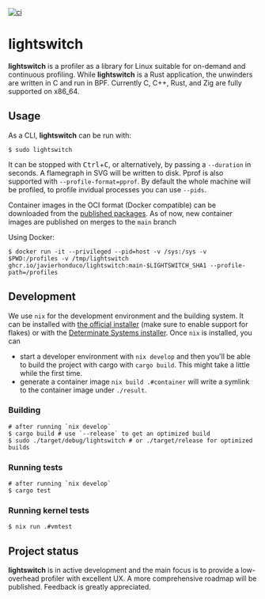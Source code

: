 [![ci](https://github.com/javierhonduco/lightswitch/actions/workflows/build.yml/badge.svg?branch=main)](https://github.com/javierhonduco/lightswitch/actions/workflows/build.yml)

lightswitch
===========

**lightswitch** is a profiler as a library for Linux suitable for on-demand and continuous profiling. While **lightswitch** is a Rust application, the unwinders are written in C and run in BPF. Currently C, C++, Rust, and Zig are fully supported on x86_64.

Usage
-----

As a CLI, **lightswitch** can be run with:

```shell
$ sudo lightswitch
```

It can be stopped with <kbd>Ctrl</kbd>+<kbd>C</kbd>, or alternatively, by passing a `--duration` in seconds. A flamegraph in SVG will be written to disk. Pprof is also supported with `--profile-format=pprof`. By default the whole machine will be profiled, to profile invidual processes you can use `--pids`.

Container images in the OCI format (Docker compatible) can be downloaded from the [published packages](https://github.com/javierhonduco/lightswitch/pkgs/container/lightswitch). As of now, new container images are published on merges to the `main` branch

Using Docker:

```shell
$ docker run -it --privileged --pid=host -v /sys:/sys -v $PWD:/profiles -v /tmp/lightswitch ghcr.io/javierhonduco/lightswitch:main-$LIGHTSWITCH_SHA1 --profile-path=/profiles
```

Development
-----------

We use `nix` for the development environment and the building system. It can be installed with [the official installer](https://nixos.org/download/#nix-install-linux) (make sure to enable support for flakes) or with the [Determinate Systems installer](https://github.com/DeterminateSystems/nix-installer?tab=readme-ov-file#usage). Once `nix` is installed, you can

* start a developer environment with `nix develop` and then you'll be able to build the project with cargo with `cargo build`. This might take a little while the first time.
* generate a container image `nix build .#container` will write a symlink to the container image under `./result`.

### Building
```shell
# after running `nix develop`
$ cargo build # use `--release` to get an optimized build
$ sudo ./target/debug/lightswitch # or ./target/release for optimized builds
```

### Running tests
```shell
# after running `nix develop`
$ cargo test
```

### Running kernel tests
```shell
$ nix run .#vmtest
```

Project status
---------------

**lightswitch** is in active development and the main focus is to provide a low-overhead profiler with excellent UX. A more comprehensive roadmap will be published. Feedback is greatly appreciated.
